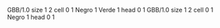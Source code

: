 <gs-board without-header> GBB/1.0
size 1 2
cell 0 1 Negro 1 Verde 1 
head 0 1
 </gs-board>
<gs-board without-header> GBB/1.0
size 1 2
cell 0 1 Negro 1 
head 0 1 </gs-board>
